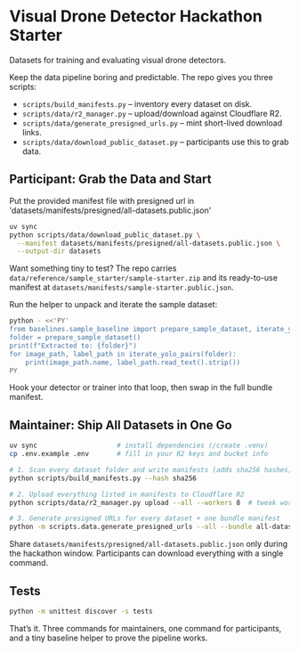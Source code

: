 # Visual Drone Detector Hackathon Starter

Datasets for training and evaluating visual drone detectors.

Keep the data pipeline boring and predictable. The repo gives you three scripts:

- `scripts/build_manifests.py` – inventory every dataset on disk.
- `scripts/data/r2_manager.py` – upload/download against Cloudflare R2.
- `scripts/data/generate_presigned_urls.py` – mint short-lived download links.
- `scripts/data/download_public_dataset.py` – participants use this to grab data.


## Participant: Grab the Data and Start

Put the provided manifest file with presigned url in 'datasets/manifests/presigned/all-datasets.public.json'

```bash
uv sync
python scripts/data/download_public_dataset.py \
  --manifest datasets/manifests/presigned/all-datasets.public.json \
  --output-dir datasets
```

Want something tiny to test? The repo carries
`data/reference/sample_starter/sample-starter.zip` and its ready-to-use manifest at
`datasets/manifests/sample-starter.public.json`.

Run the helper to unpack and iterate the sample dataset:

```bash
python - <<'PY'
from baselines.sample_baseline import prepare_sample_dataset, iterate_yolo_pairs
folder = prepare_sample_dataset()
print(f"Extracted to: {folder}")
for image_path, label_path in iterate_yolo_pairs(folder):
    print(image_path.name, label_path.read_text().strip())
PY
```

Hook your detector or trainer into that loop, then swap in the full bundle manifest.

## Maintainer: Ship All Datasets in One Go

```bash
uv sync                    # install dependencies (/create .venv)
cp .env.example .env       # fill in your R2 keys and bucket info

# 1. Scan every dataset folder and write manifests (adds sha256 hashes)
python scripts/build_manifests.py --hash sha256

# 2. Upload everything listed in manifests to Cloudflare R2
python scripts/data/r2_manager.py upload --all --workers 8  # tweak workers for speed

# 3. Generate presigned URLs for every dataset + one bundle manifest
python -m scripts.data.generate_presigned_urls --all --bundle all-datasets --expires-in 60480
```

Share `datasets/manifests/presigned/all-datasets.public.json` only during the
hackathon window. Participants can download everything with a single command.

## Tests

```bash
python -m unittest discover -s tests
```

That’s it. Three commands for maintainers, one command for participants, and a tiny
baseline helper to prove the pipeline works.

